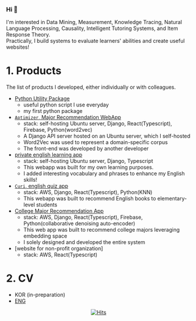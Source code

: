 ### Hi 👋

I'm interested in Data Mining, Measurement, Knowledge Tracing, Natural Language Processing, Causality, Intelligent Tutoring Systems, and Item Response Theory. <br/>
Practically, I build systems to evaluate learners' abilities and create useful websites!
  
# 1. Products
The list of products I developed, either individually or with colleagues.
- [Python Utility Package](https://pypi.org/project/huni-utils/)
  - useful python script I use everyday
  - my first python package
- [`Aptimizer`, Major Recommendation WebApp](https://khrrc-cmat.web.app/)
   - stack: self-hosting Ubuntu server, Django, React(Typescript), Firebase, Python(word2vec)
   - A Django API server hosted on an Ubuntu server, which I self-hosted
   - Word2Vec was used to represent a domain-specific corpus
   - The front-end was developed by another developer
- [private english learning app](https://fluen-glish-6e302.web.app/)
   - stack: self-hosting Ubuntu server, Django, Typescript
   - This webapp was built for my own learning purposes.
   - I added interesting vocabulary and phrases to enhance my English skills!
- [`Curi`, english quiz app](https://learningwhales-25946.web.app/)
    - stack: AWS, Django, React(Typescript), Python(KNN)
    - This webapp was built to recommend English books to elementary-level students
- [College Major Recommendation App](https://aiedu-samdochi.web.app/)
    - stack: AWS, Django, React(Typescript), Firebase, Python(collaborative denoising auto-encoder)
    - This web app was built to recommend college majors leveraging embedding space
    - I solely designed and developed the entire system
- [website for non-profit organization]
     - stack: AWS, React(Typescript)

# 2. CV
- KOR (in-preparation)
- [ENG](https://huni1b-lab.com/cv/long?language=eng)

<div align=center>
    
[![Hits](https://hits.seeyoufarm.com/api/count/incr/badge.svg?url=https%3A%2F%2Fgithub.com%2Fhuni1023%2Fhit-counter&count_bg=%2379C83D&title_bg=%23555555&icon=&icon_color=%23E7E7E7&title=hits&edge_flat=false)](https://hits.seeyoufarm.com)

</div>

<!--
**huni1023/huni1023** is a ✨ _special_ ✨ repository because its `README.md` (this file) appears on your GitHub profile.

Here are some ideas to get you started:

- 🔭 I’m currently working on ...
- 🌱 I’m currently learning ...
- 👯 I’m looking to collaborate on ...
- 🤔 I’m looking for help with ...
- 💬 Ask me about ...
- 📫 How to reach me: ...
- 😄 Pronouns: ...
- ⚡ Fun fact: ...
-->

